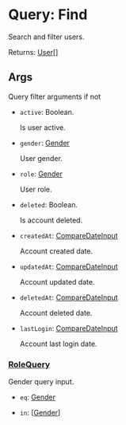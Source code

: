 # Query: Find

Search and filter users.

Returns: [User](../models/user.md)\[\]

## Args

Query filter arguments if not

- `active`: Boolean.

    Is user active.

- `gender`: [Gender](../types.md#gender)

    User gender.

- `role`: [Gender](../types.md#gender)

    User role.

- `deleted`: Boolean.

    Is account deleted.

- `createdAt`: [CompareDateInput](../input.md#comparedateinput)

    Account created date.

- `updatedAt`: [CompareDateInput](../input.md#comparedateinput)

    Account updated date.

- `deletedAt`: [CompareDateInput](../input.md#comparedateinput)

    Account deleted date.

- `lastLogin`: [CompareDateInput](../input.md#comparedateinput)

    Account last login date.

### [RoleQuery](#rolequery)

Gender query input.

- `eq`: [Gender](../types.md#gender)

- `in`: \[[Gender](../types.md#gender)\]
